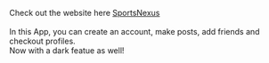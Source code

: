 Check out the website here [SportsNexus](https://google.com)\
\
In this App, you can create an account, make posts, add friends and checkout profiles.\
Now with a dark featue as well!

